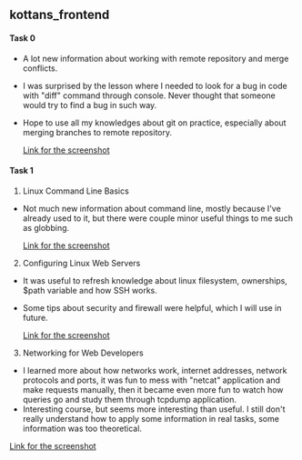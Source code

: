 ## kottans_frontend

#### Task 0
- A lot new information about working with remote repository and merge conflicts.
- I was surprised by the lesson where I needed to look for a bug in code with "diff" command through console. Never thought that someone would try to find a bug in such way.
- Hope to use all my knowledges about git on practice, especially about merging branches to remote repository.

	[Link for the screenshot](/task_0/git_finished.png)

#### Task 1
1. Linux Command Line Basics
- Not much new information about command line, mostly because I've already used to it, but there were couple minor useful things to me such as globbing.

	[Link for the screenshot](/task_1/Command_line_finished.png)

2. Configuring Linux Web Servers
-	It was useful to refresh knowledge about linux filesystem, ownerships, $path variable and how SSH works.
- Some tips about security and firewall were helpful, which I will use in future.

	[Link for the screenshot](/task_1/Linux_Web_Servers_finished.png)
 
 3. Networking for Web Developers
- I learned more about how networks work, internet addresses, network protocols and ports, it was fun to mess with "netcat" application and make requests manually, then it became even more fun to watch how queries go and study them through tcpdump application.
 - Interesting course, but seems more interesting than useful. I still don't really understand how to apply some information in real tasks, some information was too theoretical.

 [Link for the screenshot](/task_1/Networking_finished.png)